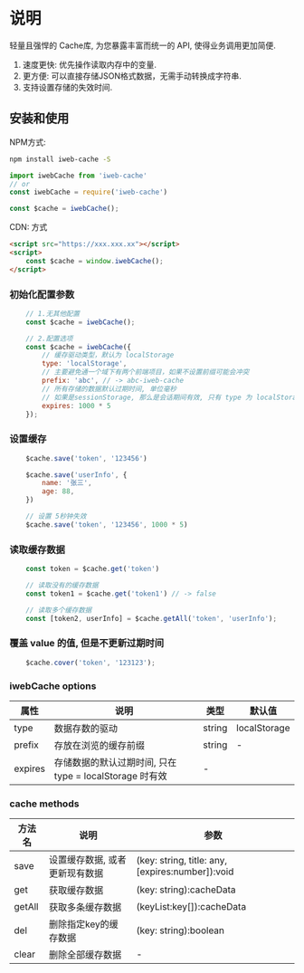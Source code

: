 # 说明

轻量且强悍的 Cache库, 为您暴露丰富而统一的 API, 使得业务调用更加简便.  

1. 速度更快: 优先操作读取内存中的变量.
2. 更方便: 可以直接存储JSON格式数据，无需手动转换成字符串.
3. 支持设置存储的失效时间.

## 安装和使用

NPM方式:

```bash
npm install iweb-cache -S
```

```js
import iwebCache from 'iweb-cache'
// or
const iwebCache = require('iweb-cache')

const $cache = iwebCache();
```

CDN: 方式

```html
<script src="https://xxx.xxx.xx"></script>
<script>
    const $cache = window.iwebCache();
</script>
```

### 初始化配置参数

```js
    // 1.无其他配置
    const $cache = iwebCache();

    // 2.配置选项
    const $cache = iwebCache({
        // 缓存驱动类型，默认为 localStorage
        type: 'localStorage',
        // 主要避免通一个域下有两个前端项目，如果不设置前缀可能会冲突
        prefix: 'abc', // -> abc-iweb-cache 
        // 所有存储的数据默认过期时间, 单位毫秒
        // 如果是sessionStorage, 那么是会话期间有效, 只有 type 为 localStorage才可能是永久不会过期
        expires: 1000 * 5
    });
```

### 设置缓存

```js
    $cache.save('token', '123456')

    $cache.save('userInfo', {
        name: '张三',
        age: 88,
    })

    // 设置 5秒钟失效
    $cache.save('token', '123456', 1000 * 5)
```

### 读取缓存数据

```js
    const token = $cache.get('token')

    // 读取没有的缓存数据
    const token1 = $cache.get('token1') // -> false

    // 读取多个缓存数据
    const [token2, userInfo] = $cache.getAll('token', 'userInfo');
```

### 覆盖 value 的值, 但是不更新过期时间

```js
    $cache.cover('token', '123123');
```

### iwebCache options  

属性|说明|类型|默认值
-----|-----|-----|-----
type|数据存数的驱动|string|localStorage
prefix|存放在浏览的缓存前缀|string|-
expires|存储数据的默认过期时间, 只在type = localStorage 时有效|-

### cache methods

方法名|说明|参数
-----|-----|-----
save|设置缓存数据, 或者更新现有数据|(key: string, title: any, [expires:number]):void
get|获取缓存数据|(key: string):cacheData|boolean
getAll|获取多条缓存数据|(keyList:key[]):cacheData|boolean []
del|删除指定key的缓存数据|(key: string):boolean
clear|删除全部缓存数据|-
